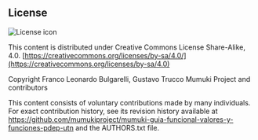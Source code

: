 ## License
![License icon](https://licensebuttons.net/l/by-sa/3.0/88x31.png)

This content is distributed under Creative Commons License Share-Alike, 4.0. [https://creativecommons.org/licenses/by-sa/4.0/](https://creativecommons.org/licenses/by-sa/4.0)

Copyright Franco Leonardo Bulgarelli, Gustavo Trucco Mumuki Project and contributors

This content consists of voluntary contributions made by many
individuals. For exact contribution history, see its revision history
available at https://github.com/mumukiproject/mumuki-guia-funcional-valores-y-funciones-pdep-utn and the AUTHORS.txt file.

